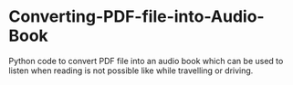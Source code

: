 # Converting-PDF-file-into-Audio-Book
Python code to convert PDF file into an audio book which can be used to listen when reading is not possible like while travelling or driving.
